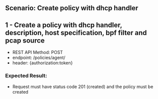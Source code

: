 ## Scenario: Create policy with dhcp handler 
## 1 - Create a policy with dhcp handler, description, host specification, bpf filter and pcap source

- REST API Method: POST
- endpoint: /policies/agent/
- header: {authorization:token}


### Expected Result:
- Request must have status code 201 (created) and the policy must be created